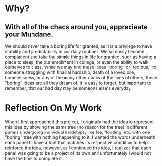 # **Why?**
 ##  With all of the chaos around you, apprecieate your Mundane. 
We should never take a boring life for granted, as it is a privilege to have stability and predictability in our daily routines. 
We so easily become complacent and take the simple things in life for granted, such as having a place to sleep, the our enrollment in college, 
or even the ability to walk ourselves to class. While we may find these ideas "boring" or "tedious," to someone struggling with finacial 
hardship, death of a loved one, homelessness, or any of the many other chaos of the lives of others, these "boring" ideas are all they dream of. 
It is easy to forget, but important to remember, that our bad day may be someone else's everyday. 
# **Reflection On My Work**		
When I first approached this project, I originally had the idea to represent this idea by showing the same tree (no reason for the tree) in different panels undergoing individual hardships, like fire, flooding, etc, with one "boring" tree with nothing happening to it. I wanted the words underneath each panel to have a font that matches its respective condition to help reinforce the idea, however, as I continued this idea, I realized that each panel was going to be a project of its own and unfortunately I would not have the time to complete it.